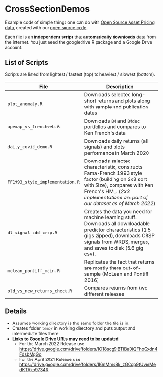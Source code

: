 # CrossSectionDemos

Example code of simple things one can do with [Open Source Asset Pricing data](www.openassetpricing.com), created with our [open source code](https://github.com/OpenSourceAP/CrossSection).

Each file is an **independent script** that **automatically downloads** data from the internet. You just need the googledrive R package and a Google Drive account.

## List of Scripts

Scripts are listed from lightest / fastest (top) to heaviest / slowest (bottom).

| File | Description |
| --- | --- |
| `plot_anomaly.R` | Downloads selected long-short returns and plots along with sample and publication dates  |
| `openap_vs_frenchweb.R` | Downloads `BM` and `BMdec` portfolios and compares to Ken French's data |
| `daily_covid_demo.R` | Downloads daily returns (all signals) and plots performance in March 2020 |  
| `FF1993_style_implementation.R` | Downloads selected characteristic, constructs Fama-French 1993 style factor (building on 2x3 sort with Size), compares with Ken French's HML. (*2x3 implementations are part of our dataset as of March 2022*)|
| `dl_signal_add_crsp.R` | Creates the data you need for machine learning stuff.  Downloads all downloadable predictor characteristics (1.5 gigs zipped), downloads CRSP signals from WRDS, merges, and saves to disk (5.6 gig csv). |
|`mclean_pontiff_main.R`| Replicates the fact that returns are mostly there out-of-sample (McLean and Pontiff 2016) |
|`old_vs_new_returns_check.R`| Compares returns from two different releases |

## Details

- Assumes working directory is the same folder the file is in.
- Creates folder `temp/` in working directory and puts output and intermediate files there
- **Links to Google Drive URLs may need to be updated**
  - For the March 2022 Release use https://drive.google.com/drive/folders/1O18scg9iBTiBaDiQFhoGxdn4FdsbMqGo
  - For the April 2021 Release use https://drive.google.com/drive/folders/1I6nMmo8k_zGCcp9tUvmMedKTAkb9734R
